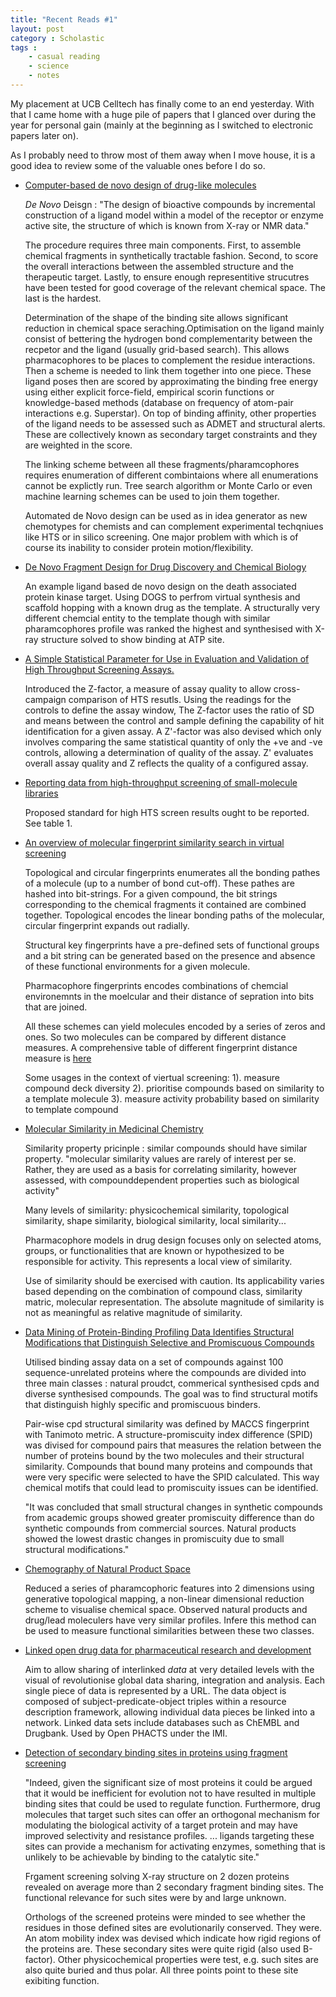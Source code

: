```yaml
---
title: "Recent Reads #1"
layout: post
category : Scholastic
tags :
    - casual reading
    - science
    - notes
---
```


My placement at UCB Celltech has finally come to an end yesterday. With that I came home with a huge pile of papers that I glanced over during the year for personal gain (mainly at the beginning as I switched to electronic papers later on).

As I probably need to throw most of them away when I move house, it is a good idea to review some of the valuable ones before I do so.

- [Computer-based de novo design of drug-like molecules](www.nature.com/nrd/journal/v4/n8/full/nrd1799.html)

  *De Novo* Deisgn : "The design of bioactive compounds by incremental construction of a ligand model within a model of the receptor or enzyme active site, the structure of which is known from X-ray or NMR data."

  The procedure requires three main components. First, to assemble chemical fragments in synthetically tractable fashion. Second, to score the overall interactions between the assembled structure and the therapeutic target. Lastly, to ensure enough representitive strucutres have been tested for good coverage of the relevant chemical space. The last is the hardest.

  Determination of the shape of the binding site allows significant reduction in chemical space seraching.Optimisation on the ligand mainly consist of bettering the hydrogen bond complementarity between the recpetor and the ligand (usually grid-based search). This allows pharmacophores to be places to complement the residue interactions. Then a scheme is needed to link them together into one piece. These ligand poses then are scored by approximating the binding free energy using either explicit force-field, empirical scorin functions or knowledge-based methods (database on frequency of atom-pair interactions e.g. Superstar).   On top of binding affinity, other properties of the ligand needs to be assessed such as ADMET and structural alerts. These are collectively known as secondary target constraints and they are weighted in the score.

  The linking scheme between all these fragments/pharamcophores requires enumeration of different combintaions where all enumerations cannot be explictly run. Tree search algorithm or Monte Carlo or even machine learning schemes can be used to join them together.

  Automated de Novo design can be used as in idea generator as new chemotypes for chemists and can complement experimental techqniues like HTS or in silico screening. One major problem with which is of course its inability to consider protein motion/flexibility.



- [De Novo Fragment Design for Drug Discovery and Chemical Biology](onlinelibrary.wiley.com/doi/10.1002/anie.201508055/abstract)

  An example ligand based de novo design on the death associated protein kinase target. Using DOGS to perfrom virtual synthesis and scaffold hopping with a known drug as the template. A structurally very different chemcial entity to the template though with similar pharamcophores profile was ranked the highest and synthesised with X-ray structure solved to show binding at ATP site.

- [A Simple Statistical Parameter for Use in Evaluation and Validation of High Throughput Screening Assays.](jbx.sagepub.com/content/4/2/67.long)

  Introduced the Z-factor, a measure of assay quality to allow cross-campaign comparison of HTS resutls. Using the readings for the controls to define the assay window, The Z-factor uses the ratio of SD and means between the control and sample defining the capability of hit identification for a given assay. A Z'-factor was also devised which only involves comparing the same statistical quantity of only the +ve and -ve controls, allowing a determination of quality of the assay. Z' evaluates overall assay quality and Z reflects the quality of a configured assay.

- [Reporting data from high-throughput screening of small-molecule libraries](www.nature.com/nchembio/journal/v3/n8/full/nchembio0807-438.html)

  Proposed standard for high HTS screen results ought to be reported. See table 1.

- [An overview of molecular fingerprint similarity search in virtual screening](www.tandfonline.com/doi/abs/10.1517/17460441.2016.1117070)

  Topological and circular fingerprints enumerates all the bonding pathes of a molecule (up to a number of bond cut-off). These pathes are hashed into bit-strings. For a given compound, the bit strings corresponding to the chemical fragments it contained are combined together. Topological encodes the linear bonding paths of the molecular, circular fingerprint expands out radially.

  Structural key fingerprints have a pre-defined sets of functional groups and a bit string can be generated based on the presence and absence of these functional environments for a given molecule.

  Pharmacophore fingerprints encodes combinations of chemcial environemnts in the moelcular and their distance of sepration into bits that are joined.

  All these schemes can yield molecules encoded by a series of zeros and ones. So two molecules can be compared by different distance measures. A comprehensive table of different fingerprint distance measure is [here](http://www.daylight.com/dayhtml/doc/theory/theory.finger.html)

  Some usages in the context of viertual screening: 1). measure compound deck diversity 2). prioritise compounds based on similarity to a template molecule 3). measure activity probability based on similarity to template compound


- [Molecular Similarity in Medicinal Chemistry](pubs.acs.org/doi/abs/10.1021/jm401411z)

  Similarity property pricinple : similar compounds should have similar property. "molecular similarity values are rarely of interest per se. Rather, they are used as a basis for correlating similarity, however assessed, with compounddependent properties such as biological activity"

  Many levels of similarity: physicochemical similarity, topological similarity, shape similarity, biological similarity, local similarity...

  Pharmacophore models in drug design focuses only on selected atoms, groups, or functionalities that are known or hypothesized to be responsible for activity. This represents a local view of similarity.

  Use of similarity should be exercised with caution. Its applicability varies based depending on the combination of compound class, similarity matric, molecular representation.  The absolute magnitude of similarity is not as meaningful as relative magnitude of similarity.


- [Data Mining of Protein-Binding Profiling Data Identifies Structural Modifications that Distinguish Selective and Promiscuous Compounds](pubs.acs.org/doi/abs/10.1021/ci3002606)

  Utilised binding assay data on a set of compounds against 100 sequence-unrelated proteins where the compounds are divided into three main classes : natural proudct, commerical synthesised cpds and diverse synthesised compounds. The goal was to find structural motifs that distinguish highly specific and promiscuous binders.

  Pair-wise cpd structural similarity was defined by MACCS fingerprint with Tanimoto metric. A structure-promiscuity index difference (SPID) was divised for compound pairs that measures the relation between the number of proteins bound by the two molecules and their structural similarity. Compounds that bound many proteins and compounds that were very specific were selected to have the SPID calculated. This way chemical motifs that could lead to promiscuity issues can be identified.

  "It was concluded that small structural changes in synthetic compounds from academic groups showed greater promiscuity difference than do synthetic compounds from commercial sources. Natural products showed the lowest drastic changes in promiscuity due to small structural  modifications."

- [Chemography of Natural Product Space](dl.kums.ac.ir/bitstream/Hannan/172114/1/2015%20Volume%2081%20Issue%206%20April%20(3).pdf)

  Reduced a series of pharamcophoric features into 2 dimensions using generative topological mapping, a non-linear dimensional reduction scheme to visualise chemical space. Observed natural products and drug/lead moleculers have very similar profiles. Infere this method can be used to measure functional similarities between these two classes.

- [Linked open drug data for pharmaceutical research and development](https://jcheminf.springeropen.com/articles/10.1186/1758-2946-3-19)

  Aim to allow sharing of interlinked *data* at very detailed levels with the visual of revolutionise global data sharing, integration and analysis. Each single piece of data is represented by a URL. The data object is composed of subject-predicate-object triples within a resource description framework, allowing individual data pieces be linked into a network. Linked data sets include databases such as ChEMBL and Drugbank. Used by Open PHACTS under the IMI.

- [Detection of secondary binding sites in proteins using fragment screening](www.pnas.org/content/112/52/15910.short)

  "Indeed, given the significant size of most proteins it could be argued that it would be inefficient for evolution not to have resulted in multiple binding sites that could be used to regulate function. Furthermore, drug molecules that target such sites can offer an orthogonal mechanism for modulating the biological activity of a target protein and may have improved selectivity and resistance profiles. ... ligands targeting these sites can provide a mechanism for activating enzymes, something that is unlikely to be achievable by binding to the catalytic site."

  Frgament screening solving X-ray structure on 2 dozen proteins revealed on average more than 2 secondary fragment binding sites. The functional relevance for such sites were by and large unknown.

  Orthologs of the screened proteins were minded to see whether the residues in those defined sites are evolutionarily conserved. They were.  An atom mobility index was devised which indicate how rigid regions of the proteins are. These secondary sites were quite rigid (also used B-factor). Other physicochemical properties were test, e.g. such sites are also quite buried and thus polar. All three points point to these site exibiting function.
